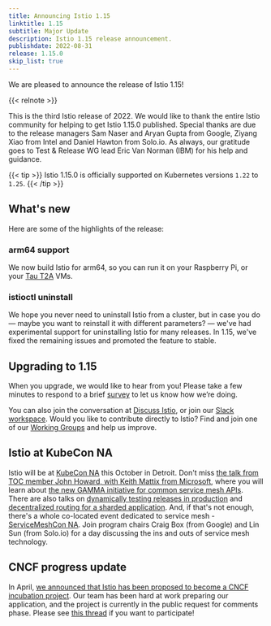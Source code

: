 ```yaml
---
title: Announcing Istio 1.15
linktitle: 1.15
subtitle: Major Update
description: Istio 1.15 release announcement.
publishdate: 2022-08-31
release: 1.15.0
skip_list: true
---
```


We are pleased to announce the release of Istio 1.15!

{{< relnote >}}

This is the third Istio release of 2022. We would like to thank the entire Istio community
for helping to get Istio 1.15.0 published. Special thanks are due to the release managers Sam Naser and Aryan Gupta from Google, Ziyang Xiao from Intel and Daniel Hawton from Solo.io. As always, our gratitude goes to Test & Release WG lead Eric Van Norman (IBM) for his help and guidance.

{{< tip >}}
Istio 1.15.0 is officially supported on Kubernetes versions `1.22` to `1.25`.
{{< /tip >}}

## What's new

Here are some of the highlights of the release:

### arm64 support

We now build Istio for arm64, so you can run it on your Raspberry Pi, or your [Tau T2A](https://cloud.google.com/blog/products/compute/tau-t2a-is-first-compute-engine-vm-on-an-arm-chip) VMs.

### istioctl uninstall

We hope you never need to uninstall Istio from a cluster, but in case you do — maybe you want to reinstall it with different parameters? — we've had experimental support for uninstalling Istio for many releases.  In 1.15, we've fixed the remaining issues and promoted the feature to stable.

## Upgrading to 1.15

When you upgrade, we would like to hear from you! Please take a few minutes to respond to a brief [survey](https://forms.gle/SWHFBmwJspusK1hv6) to let us know how we’re doing.

You can also join the conversation at [Discuss Istio](https://discuss.istio.io/), or join our [Slack workspace](https://slack.istio.io/).
Would you like to contribute directly to Istio? Find and join one of our [Working Groups](https://github.com/istio/community/blob/master/WORKING-GROUPS.md) and help us improve.

## Istio at KubeCon NA

Istio will be at [KubeCon NA](https://events.linuxfoundation.org/kubecon-cloudnativecon-north-america/) this October in Detroit.  Don't miss [the talk from TOC member John Howard, with Keith Mattix from Microsoft](https://sched.co/182KL), where you will learn about [the new GAMMA initiative for common service mesh APIs](https://gateway-api.sigs.k8s.io/contributing/gamma/). There are also talks on [dynamically testing releases in production](https://sched.co/182Ep) and [decentralized routing for a sharded application](https://sched.co/182KO). And, if that's not enough, there's a whole co-located event dedicated to service mesh - [ServiceMeshCon NA](https://events.linuxfoundation.org/servicemeshcon-north-america/). Join program chairs Craig Box (from Google) and Lin Sun (from Solo.io) for a day discussing the ins and outs of service mesh technology.

## CNCF progress update

In April, [we announced that Istio has been proposed to become a CNCF incubation project](/pt-br/blog/2022/istio-has-applied-to-join-the-cncf/). Our team has been hard at work preparing our application, and the project is currently in the public request for comments phase.  Please see [this thread](https://lists.cncf.io/g/cncf-toc/message/7367) if you want to participate!
